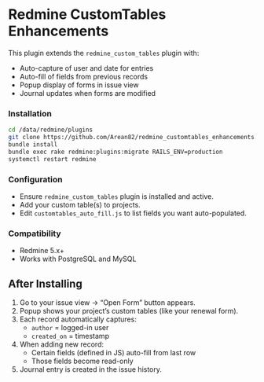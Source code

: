 # Redmine CustomTables Enhancements

This plugin extends the `redmine_custom_tables` plugin with:
- Auto-capture of user and date for entries
- Auto-fill of fields from previous records
- Popup display of forms in issue view
- Journal updates when forms are modified

### Installation

```bash
cd /data/redmine/plugins
git clone https://github.com/Arean82/redmine_customtables_enhancements.git
bundle install
bundle exec rake redmine:plugins:migrate RAILS_ENV=production
systemctl restart redmine
````

### Configuration

* Ensure `redmine_custom_tables` plugin is installed and active.
* Add your custom table(s) to projects.
* Edit `customtables_auto_fill.js` to list fields you want auto-populated.

### Compatibility

* Redmine 5.x+
* Works with PostgreSQL and MySQL


## After Installing

1. Go to your issue view → “Open Form” button appears.  
2. Popup shows your project’s custom tables (like your renewal form).  
3. Each record automatically captures:
   - `author` = logged-in user  
   - `created_on` = timestamp  
4. When adding new record:
   - Certain fields (defined in JS) auto-fill from last row  
   - Those fields become read-only  
5. Journal entry is created in the issue history.
